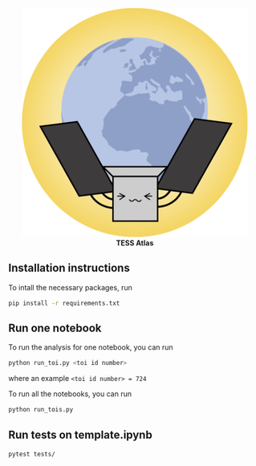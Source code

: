 <p align="center">
  <img width = "450" src="docs/static/atlas_logo.png" />
  <br>
  <b>TESS Atlas</b>
</p>

## Installation instructions
To intall the necessary packages, run
```bash
pip install -r requirements.txt
```

## Run one notebook
To run the analysis for one notebook, you can run
```bash
python run_toi.py <toi id number>
```
where an example `<toi id number> = 724`

To run all the notebooks, you can run
```bash
python run_tois.py
```

## Run tests on template.ipynb
```bash
pytest tests/
```
